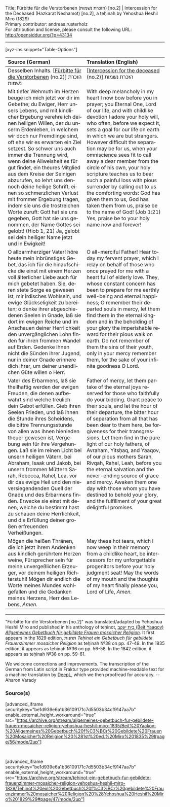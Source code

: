 <html>
<head></head>
<body>
Title: Fürbitte für die Verstorbenen (הזכרת נשׁמות) [no.2] | Intercession for the Deceased (Hazkarat Neshamot) [no.2], a teḥinah by Yehoshua Heshil Miro (1829)<br />
Primary contributor: andreas.rusterholz<br />
For attribution and license, please consult the following URL: <a href="http://opensiddur.org/?p=43134">http://opensiddur.org/?p=43134</a>
<p />
<hr />

[xyz-ihs snippet="Table-Options"]<table style="margin-left: auto; margin-right: auto;" class="draggable">
<thead><tr><th id="x" style="text-align: left;">Source (German)</th><th style="text-align: left;">Translation (English)</th></tr></thead>
<tbody>
<tr><td style="vertical-align:top;">
<div class="german" lang="de">
Desselben Inhalts. [<u>Fürbitte für die Verstorbenen</u> (no.2)] <span class="hebrew">הזכרת נשׁמות</span>
</div></td>

<td style="vertical-align:top;">
<div class="english" lang="en">
[<u>Intercession for the deceased</u> (no.2)] <span class="hebrew">הזכרת נשׁמות</span>
</div></td></tr>


<tr><td style="vertical-align:top;">
<div class="german" lang="de">
Mit tiefer Wehmuth im Herzen beuge ich mich jetzt vor dir im Gebethe; du Ewiger, Herr unsers Lebens, und mit kindlicher Ergebung verehre ich deinen heiligen Willen, der du unserm Erdenleben, in welchem wir doch nur Fremdlinge sind, oft ehe wir es erwarten ein Ziel setzest. So schwer uns auch immer die Trennung wird, wenn deine Allweisheit es für gut findet, ein theures Mitglied aus dem Kreise der Seinigen abzurufen, so lehrt uns dennoch deine heilige Schrift, einen so schmerzlichen Verlust mit frommer Ergebung tragen, indem sie uns die trostreichen Worte zuruft: Gott hat sie uns gegeben, Gott hat sie uns genommen, der Name Gottes sei gelobt! <span class="citation">(Hiob 1, 21)</span> Ja, gelobt sei dein heiliger Name jetzt und in Ewigkeit! 
</div></td>

<td style="vertical-align:top;">
<div class="english" lang="en">
With deep melancholy in my heart I now bow before you in prayer; you Eternal One, Lord of our life, and with childlike devotion I adore your holy will, who often, before we expect it, sets a goal for our life on earth in which we are but strangers. However difficult the separation may be for us, when your omniscience sees fit to call away a dear member from the circle of his own, your holy scripture teaches us to bear such a painful loss with pious surrender by calling out to us the comforting words: God has given them to us, God has taken them from us, praise be to the name of God! <span class="citation">(Job 1:21)</span> Yes, praise be to your holy name now and forever! 
</div></td></tr>


<tr><td style="vertical-align:top;">
<div class="german" lang="de">
O allbarmherziger Vater! höre heute mein inbrünstiges Gebet, das ich für die hinaufschicke die einst mit einem Herzen voll älterlicher Liebe auch für mich gebetet haben. Sie, deren stete Sorge es gewesen ist, mir irdisches Wohlsein, und ewige Glückseligkeit zu bereiten; o denke ihrer abgeschiedenen Seelen in Gnade, laß sie dort im ewigen Reiche und im Anschauen deiner Herrlichkeit den unvergänglichen Lohn finden für ihren frommen Wandel auf Erden. Gedenke ihnen nicht die Sünden ihrer Jugend, nur in deiner Gnade erinnere dich ihrer, um deiner unendlichen Güte willen o Herr. 
</div></td>

<td style="vertical-align:top;">
<div class="english" lang="en">
O all-merciful Father! Hear today my fervent prayer, which I relay on behalf of those who once prayed for me with a heart full of elderly love. They, whose constant concern has been to prepare for me earthly well-being and eternal happiness; O remember their departed souls in mercy, let them find there in the eternal kingdom and in the beholding of your glory the imperishable reward for their pious walk on earth. Do not remember of them the sins of their youth, only in your mercy remember them, for the sake of your infinite goodness O Lord. 
</div></td></tr>


<tr><td style="vertical-align:top;">
<div class="german" lang="de">
Vater des Erbarmens, laß sie theilhaftig werden der ewigen Freuden, die denen aufbewahrt sind welche treulich dein Gebot erfüllen. Gieb ihren Seelen Frieden, und laß ihnen die Stunde ihres Scheidens, die bittre Trennungsstunde von allen was ihnen hienieden theuer gewesen ist, Vergebung sein für ihre Vergehungen. Laß sie im reinen Licht bei unsern heiligen Vätern, bei Abraham, Isaak und Jakob, bei unsern frommen Müttern Sarah, Rebecca, Rahel, Lea, vor dir das ewige Heil und den nieversiegendenden Quell der Gnade und des Erbarmens finden. Erwecke sie einst mit denen, welche du bestimmt hast zu schauen deine Herrlichkeit, und die Erfüllung deiner großen erfreuenden Verheißungen. 
</div></td>

<td style="vertical-align:top;">
<div class="english" lang="en">
Father of mercy, let them partake of the eternal joys reserved for those who faithfully do your bidding. Grant peace to their souls, and let the hour of their departure, the bitter hour of separation from all that has been dear to them here, be forgiveness for their transgressions. Let them find in the pure light of our holy fathers, of Avraham, Yitsḥaq, and Yaaqov, of our pious mothers Sarah, Rivqah, Raḥel, Leah, before you the eternal salvation and the never-ending source of grace and mercy. Awaken them one day with those whom you have destined to behold your glory, and the fulfillment of your great delightful promises. 
</div></td></tr>


<tr><td style="vertical-align:top;">
<div class="german" lang="de">
Mögen die heißen Thränen, die ich jetzt ihrem Andenken aus kindlich gerührtem Herzen weine, Fürsprecher sein für meine unvergeßlichen Erzeuger, vor deinem heiligen Richterstuhl! Mögen dir endlich die Worte meines Mundes wohlgefallen und die Gedanken meines Herzens, Herr des Lebens, <em>Amen</am>.
</div></td>

<td style="vertical-align:top;">
<div class="english" lang="en">
May these hot tears, which I now weep in their memory from a childlike heart, be intercessors for my unforgettable progenitors before your holy judgment seat! May the words of my mouth and the thoughts of my heart finally please you, Lord of Life, <em>Amen</am>.
</div></td></tr>
</tbody></table>

<hr />

"Fürbitte für die Verstorbenen [no.2]" was translated/adapted by Yehoshua Heshil Miro and published in his anthology of teḥinot, <a href="/?p=41365">בית יעקב (Beit Yaaqov) <em>Allgemeines Gebetbuch für gebildete Frauen mosaicher Religion</em></a>. It first appears in the 1829 edition, תחנות <em>Teḥinot ein Gebetbuch für gebildete Frauenzimmer mosaicher Religion</em> as teḥinah №38 on pp. 47-49. In the 1835 edition, it appears as teḥinah №36 on pp. 56-58. In the 1842 edition, it appears as teḥinah №38 on pp. 59-61.

We welcome corrections and improvements. The transcription of the German from Latin script in Fraktur type provided machine-readable text for a machine translation by <a href="https://www.deepl.com/en/translator">DeepL</a>, which we then proofread for accuracy. --Aharon Varady
 

<h3>Source(s)</h3>

[advanced_iframe securitykey="be1d939e6a1b36109171c7d5503b34cf9147aa7b" enable_external_height_workaround="true" src="https://archive.org/stream/allgemeines-gebetbuch-fur-gebildete-frauen-mosaicher-religion-yehoshua-heshil-miro-1835/Beit%20Yaakov-%20Allgemeines%20Gebetbuch%20f%C3%BCr%20Gebildete%20Frauen%20Mosaicher%20Religion%20%281st%20ed.%20Miro%201835%29#page/56/mode/2up"]
 
&nbsp;

[advanced_iframe securitykey="be1d939e6a1b36109171c7d5503b34cf9147aa7b" enable_external_height_workaround="true" src="https://archive.org/stream/tehinot-ein-gebetbuch-fur-gebildete-frauenzimmer-mosaicher-religion-yehoshua-heshil-miro-1829/Tehinot%20ein%20Gebetbuch%20f%C3%BCr%20gebildete%20Frauenzimmer%20mosaicher%20Religion%20%28Yehoshua%20Heshil%20Miro%201829%29#page/47/mode/2up"]

&nbsp;
</body>
</html>